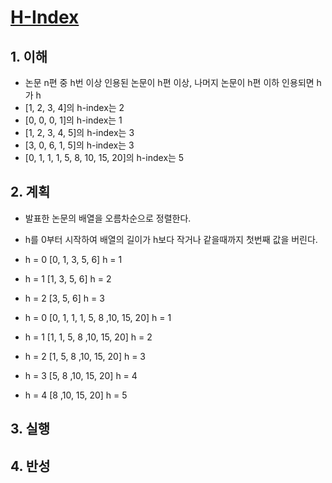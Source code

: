 # [H-Index](https://programmers.co.kr/learn/courses/30/lessons/42747?language=javascript)

## 1. 이해

- 논문 n편 중 h번 이상 인용된 논문이 h편 이상, 나머지 논문이 h편 이하 인용되면 h가 h
- [1, 2, 3, 4]의 h-index는 2
- [0, 0, 0, 1]의 h-index는 1
- [1, 2, 3, 4, 5]의 h-index는 3
- [3, 0, 6, 1, 5]의 h-index는 3
- [0, 1, 1, 1, 5, 8, 10, 15, 20]의 h-index는 5

## 2. 계획

- 발표한 논문의 배열을 오름차순으로 정렬한다.
- h를 0부터 시작하여 배열의 길이가 h보다 작거나 같을때까지 첫번째 값을 버린다.

- h = 0 [0, 1, 3, 5, 6] h = 1
- h = 1 [1, 3, 5, 6] h = 2
- h = 2 [3, 5, 6] h = 3

- h = 0 [0, 1, 1, 1, 5, 8 ,10, 15, 20] h = 1
- h = 1 [1, 1, 5, 8 ,10, 15, 20] h = 2
- h = 2 [1, 5, 8 ,10, 15, 20] h = 3
- h = 3 [5, 8 ,10, 15, 20] h = 4
- h = 4 [8 ,10, 15, 20] h = 5

## 3. 실행

## 4. 반성
